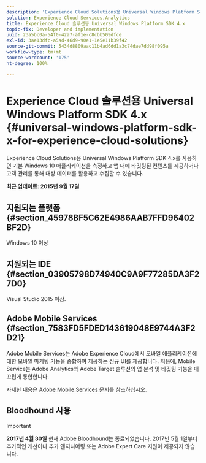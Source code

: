 ```yaml
---
description: 'Experience Cloud Solutions용 Universal Windows Platform SDK 4.x를 사용하면 기본 Windows 10 애플리케이션을 측정하고 앱 내에 타깃팅된 컨텐츠를 제공하거나 고객 관리를 통해 대상 데이터를 활용하고 수집할 수 있습니다. '
solution: Experience Cloud Services,Analytics
title: Experience Cloud 솔루션용 Universal Windows Platform SDK 4.x
topic-fix: Developer and implementation
uuid: 23a5bc0a-54f0-42a7-af1e-c8cbb509dfce
exl-id: 3ae13dfc-a5ad-46d9-90e1-1e5e11b39f42
source-git-commit: 5434d8809aac11b4ad6dd1a3c74dae7dd98f095a
workflow-type: tm+mt
source-wordcount: '175'
ht-degree: 100%

---
```


# Experience Cloud 솔루션용 Universal Windows Platform SDK 4.x {#universal-windows-platform-sdk-x-for-experience-cloud-solutions}

Experience Cloud Solutions용 Universal Windows Platform SDK 4.x를 사용하면 기본 Windows 10 애플리케이션을 측정하고 앱 내에 타깃팅된 컨텐츠를 제공하거나 고객 관리를 통해 대상 데이터를 활용하고 수집할 수 있습니다. 

**최근 업데이트: 2015년 9월 17일**

## 지원되는 플랫폼 {#section_45978BF5C62E4986AAB7FFD96402BF2D}

Windows 10 이상

## 지원되는 IDE {#section_03905798D74940C9A9F77285DA3F27D0}

Visual Studio 2015 이상.

## Adobe Mobile Services {#section_7583FD5FDED143619048E9744A3F2D21}

Adobe Mobile Services는 Adobe Experience Cloud에서 모바일 애플리케이션에 대한 모바일 마케팅 기능을 종합하여 제공하는 신규 UI를 제공합니다. 처음에, Mobile Service는 Adobe Analytics와 Adobe Target 솔루션의 앱 분석 및 타깃팅 기능을 매끄럽게 통합합니다.

자세한 내용은 [Adobe Mobile Services 문서](/help/using/home.md)를 참조하십시오.

## Bloodhound 사용

>[!IMPORTANT]
>
>**2017년 4월 30일** 현재 Adobe Bloodhound는 종료되었습니다. 2017년 5월 1일부터 추가적인 개선이나 추가 엔지니어링 또는 Adobe Expert Care 지원이 제공되지 않습니다.
